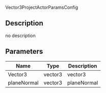 Vector3ProjectActorParamsConfig




## Description
no description
## Parameters

<table>
<thead>
	<tr>
		<th>Name</th>
		<th>Type</th>
		<th>Description</th>
	</tr>
</thead>
<tr>
	<td>Vector3</td>
	<td><div class='bg-blue-800 px-2 py-px text-white rounded-sm'>vector3</div></td>
	<td>vector3</td>
</tr>
<tr>
	<td>planeNormal</td>
	<td><div class='bg-blue-800 px-2 py-px text-white rounded-sm'>vector3</div></td>
	<td>planeNormal</td>
</tr>
</table>